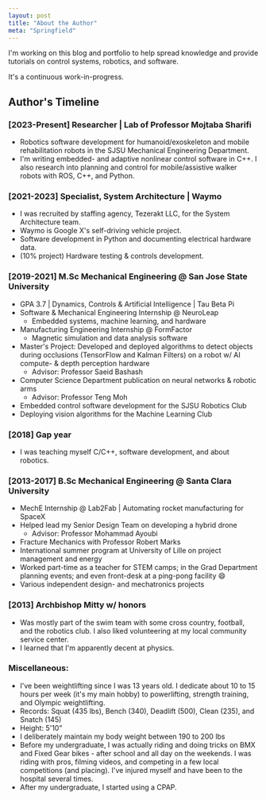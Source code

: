 ```yaml
---
layout: post
title: "About the Author"
meta: "Springfield"
---
```


I'm working on this blog and portfolio to help spread knowledge and provide tutorials on control systems, robotics, and software. 

It's a continuous work-in-progress.

## Author's Timeline
### [2023-Present] Researcher | Lab of Professor Mojtaba Sharifi
- Robotics software development for humanoid/exoskeleton and mobile rehabilitation robots in the SJSU Mechanical Engineering Department.
- I'm writing embedded- and adaptive nonlinear control software in C++. I also research into planning and control for mobile/assistive walker robots with ROS, C++, and Python.

### [2021-2023] Specialist, System Architecture | Waymo
- I was recruited by staffing agency, Tezerakt LLC, for the System Architecture team. 
- Waymo is Google X's self-driving vehicle project.
- Software development in Python and documenting electrical hardware data.
- (10% project) Hardware testing & controls development.

### [2019-2021] M.Sc Mechanical Engineering @ San Jose State University
- GPA 3.7 \| Dynamics, Controls & Artificial Intelligence \| Tau Beta Pi
- Software & Mechanical Engineering Internship @ NeuroLeap
  - Embedded systems, machine learning, and hardware
- Manufacturing Engineering Internship @ FormFactor
  - Magnetic simulation and data analysis software
- Master's Project: Developed and deployed algorithms to detect objects during occlusions (TensorFlow and Kalman Filters) on a robot w/ AI compute- & depth perception hardware
  - Advisor: Professor Saeid Bashash
- Computer Science Department publication on neural networks & robotic arms
  - Advisor: Professor Teng Moh
- Embedded control software development for the SJSU Robotics Club
- Deploying vision algorithms for the Machine Learning Club

### [2018] Gap year
- I was teaching myself C/C++, software development, and about robotics.

### [2013-2017] B.Sc Mechanical Engineering @ Santa Clara University
- MechE Internship @ Lab2Fab \| Automating rocket manufacturing for SpaceX
- Helped lead my Senior Design Team on developing a hybrid drone
  - Advisor: Professor Mohammad Ayoubi
- Fracture Mechanics with Professor Robert Marks
- International summer program at University of Lille on project management and energy
- Worked part-time as a teacher for STEM camps; in the Grad Department planning events; and even front-desk at a ping-pong facility 😄
- Various independent design- and mechatronics projects

###  [2013] Archbishop Mitty w/ honors
- Was mostly part of the swim team with some cross country, football, and the robotics club. I also liked volunteering at my local community service center.
- I learned that I'm apparently decent at physics.

###  Miscellaneous:
- I've been weightlifting since I was 13 years old. I dedicate about 10 to 15 hours per week (it's my main hobby) to powerlifting, strength training, and Olympic weightlifting.
- Records: Squat (435 lbs), Bench (340), Deadlift (500), Clean (235), and Snatch (145)
- Height: 5'10"
- I deliberately maintain my body weight between 190 to 200 lbs
- Before my undergraduate, I was actually riding and doing tricks on BMX and Fixed Gear bikes - after school and all day on the weekends. I was riding with pros, filming videos, and competing in a few local competitions (and placing). I've injured myself and have been to the hospital several times.
- After my undergraduate, I started using a CPAP.